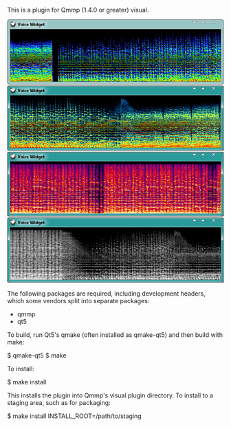This is a plugin for Qmmp (1.4.0 or greater) visual.

![Image](https://github.com/TTK-qmmp/qmmp-voice/blob/master/image/1.png?raw=true)
![Image](https://github.com/TTK-qmmp/qmmp-voice/blob/master/image/2.png?raw=true)
![Image](https://github.com/TTK-qmmp/qmmp-voice/blob/master/image/3.png?raw=true)
![Image](https://github.com/TTK-qmmp/qmmp-voice/blob/master/image/4.png?raw=true)

The following packages are required, including development headers,
which some vendors split into separate packages:

- qmmp
- qt5

To build, run Qt5's qmake (often installed as qmake-qt5) and then build
with make:

$ qmake-qt5
$ make

To install:

$ make install

This installs the plugin into Qmmp's visual plugin directory.  To install
to a staging area, such as for packaging:

$ make install INSTALL_ROOT=/path/to/staging